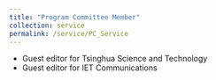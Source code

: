 ```yaml
---
title: "Program Committee Member"
collection: service
permalink: /service/PC_Service
---
```


- Guest editor for Tsinghua Science and Technology
- Guest editor for IET Communications

